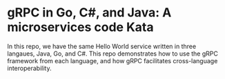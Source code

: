 # gRPC in Go, C#, and Java: A microservices code Kata

In this repo, we have the same Hello World service written in three langaues, Java, Go, and C#. This repo demonstrates
how to use the gRPC framework from each language, and how gRPC facilitates cross-language interoperability.
